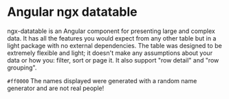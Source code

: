 # Angular ngx datatable

ngx-datatable is an Angular component for presenting large and complex data. It has all the  features you would expect from any other table but in a light package with no external dependencies. The table was designed to be extremely flexible and light; it doesn't make any assumptions about  your data or how you: filter, sort or page it. It also support "row detail" and "row grouping".

`#ff0000` The names displayed were generated with a random name generator and are not real people! 
